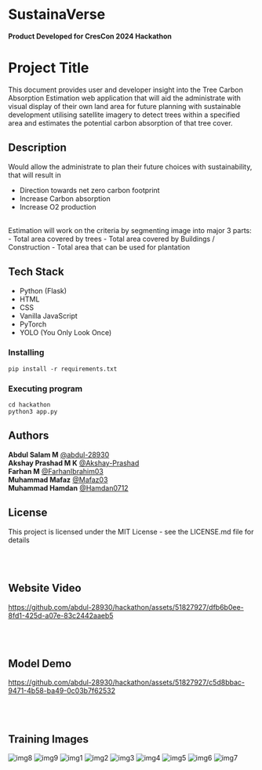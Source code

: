 # SustainaVerse
**Product Developed for CresCon 2024 Hackathon** 

# Project Title

This document provides user and developer insight into the Tree Carbon Absorption Estimation 
web application that will aid the administrate with visual display of their own land area for future 
planning with sustainable development utilising satellite imagery to detect trees within a specified 
area and estimates the potential carbon absorption of that tree cover.

## Description

Would allow the administrate to plan their future choices with sustainability, that will result in 
- Direction towards net zero carbon footprint
- Increase Carbon absorption
- Increase O2 production
<br>
Estimation will work on the criteria by segmenting image into major 3 parts:
 - Total area covered by trees
 - Total area covered by Buildings / Construction
 - Total area that can be used for plantation

## Tech Stack

- Python (Flask)
- HTML
- CSS
- Vanilla JavaScript
- PyTorch
- YOLO (You Only Look Once)

### Installing

```
pip install -r requirements.txt
```

### Executing program

```
cd hackathon
python3 app.py
```

## Authors

**Abdul Salam M**
[@abdul-28930](https://github.com/abdul-28930)
<br>
**Akshay Prashad M K**
[@Akshay-Prashad](https://github.com/Akshay-Prashad)
<br>
**Farhan M**
[@FarhanIbrahim03](https://github.com/FarhanIbrahim03)
<br>
**Muhammad Mafaz**
[@Mafaz03](https://github.com/Mafaz03)
<br>
**Muhammad Hamdan**
[@Hamdan0712](https://github.com/Hamdan0712)
<br>

## License

This project is licensed under the MIT License - see the LICENSE.md file for details

<br>
<br>

## Website Video
https://github.com/abdul-28930/hackathon/assets/51827927/dfb6b0ee-8fd1-425d-a07e-83c2442aaeb5

<br>
<br>

## Model Demo
https://github.com/abdul-28930/hackathon/assets/51827927/c5d8bbac-9471-4b58-ba49-0c03b7f62532

<br>
<br>

## Training Images

![img8](https://github.com/abdul-28930/hackathon/assets/51827927/bb59abb0-15a4-4b20-96a1-58fd6ebfc437)
![img9](https://github.com/abdul-28930/hackathon/assets/51827927/6bbef1b7-9da2-4dcf-8151-d0fd8b051c07)
![img1](https://github.com/abdul-28930/hackathon/assets/51827927/a3609b00-4287-4e9c-b4ef-1c1d26ac3341)
![img2](https://github.com/abdul-28930/hackathon/assets/51827927/a3a97bd5-eccd-406e-a76d-c5cb73d008b2)
![img3](https://github.com/abdul-28930/hackathon/assets/51827927/74997ce4-395e-4bfe-807d-721493b388b4)
![img4](https://github.com/abdul-28930/hackathon/assets/51827927/9f5bf902-b443-47e9-a2ab-f54d67babb8e)
![img5](https://github.com/abdul-28930/hackathon/assets/51827927/3aa175e8-f6b7-45a2-9414-22c7549d38b7)
![img6](https://github.com/abdul-28930/hackathon/assets/51827927/20062dd0-ace3-4c2e-9738-8495875484ec)
![img7](https://github.com/abdul-28930/hackathon/assets/51827927/0d4579dc-3812-4269-b02c-c0a19ab37680)








